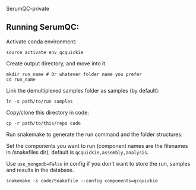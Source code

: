 SerumQC-private

## Running SerumQC:

Activate conda environment:
```
source activate env_qcquickie
```

Create output directory, and move into it 
```
mkdir run_name # Or whatever folder name you prefer
cd run_name
```

Link the demultiplexed samples folder as samples (by default):
```
ln -s path/to/run samples
```

Copy/clone this directory in code:

```
cp -r path/to/this/repo code
```

Run snakemake to generate the run command and the folder structures.

Set the components you want to run (component names are the filenames in /snakefiles dir), default is `qcquickie,assembly,analysis`.

Use `use_mongodb=False` in config if you don't want to store the run, samples and results in the database.

```
snakemake -s code/Snakefile --config components=qcquickie
```
